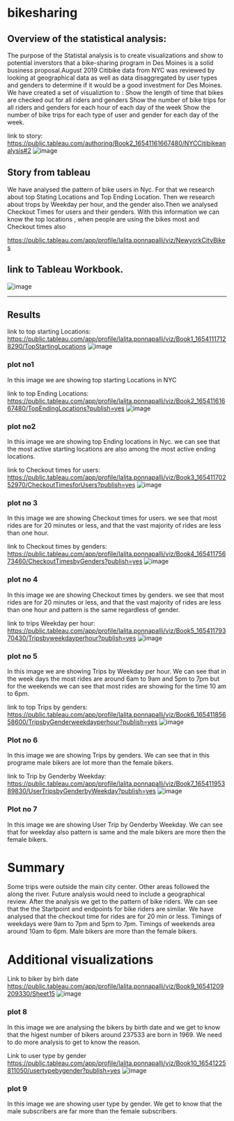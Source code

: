 # bikesharing

## Overview of the statistical analysis:

The purpose of the Statistal analysis is to create visualizations and show to potential inverstors that a bike-sharing program in Des Moines is a solid business proposal.August 2019 Citibike data from NYC was reviewed by looking at geographical data as well as data disaggregated by user types and genders to determine if it would be a good investment for Des Moines. We have created a set of visualiztion to :
Show the length of time that bikes are checked out for all riders and genders
Show the number of bike trips for all riders and genders for each hour of each day of the week
Show the number of bike trips for each type of user and gender for each day of the week.

link to story:
https://public.tableau.com/authoring/Book2_16541161667480/NYCCitibikeanalysis#2
![image](https://user-images.githubusercontent.com/100485119/172712354-5e9a4008-b34c-46d2-ae2c-6e523a27ba00.png)

## Story from tableau
We have analysed the pattern of bike users in Nyc. For that we research about top Stating Locations and Top Ending Location. Then we research about trops by Weekday per hour, and the gender also.Then we analysed Checkout Times for users and their genders. With this information we can know the top locations , when people are using the bikes most and Checkout times also

https://public.tableau.com/app/profile/lalita.ponnapalli/viz/NewyorkCityBikes
## link to Tableau Workbook.
![image](https://user-images.githubusercontent.com/100485119/172712532-e2869f76-e47e-4e0b-b3d7-fad5ded0e937.png)
****

## Results
link to top starting Locations:
https://public.tableau.com/app/profile/lalita.ponnapalli/viz/Book1_16541117128290/TopStartingLocations
![image](https://user-images.githubusercontent.com/100485119/172712708-ad0eb4cd-fcbe-4db0-87c3-1c1bc55b1801.png)

### plot no1 
In this image we are showing top starting Locations in NYC

link to top Ending Locations:
https://public.tableau.com/app/profile/lalita.ponnapalli/viz/Book2_16541161667480/TopEndingLocations?publish=yes
![image](https://user-images.githubusercontent.com/100485119/172712960-0ecb2d51-33e7-4067-bd18-d22cfa2bdaa7.png)

### plot no2  
In this image we are showing top Ending locations in Nyc. we can see that the most active starting locations are also among the most active ending locations.

link to Checkout times for users:
https://public.tableau.com/app/profile/lalita.ponnapalli/viz/Book3_16541170252970/CheckoutTimesforUsers?publish=yes
![image](https://user-images.githubusercontent.com/100485119/172713173-0379d253-8c7e-469f-b10a-79f772ca0082.png)

### plot no 3 
In this image we are showing Checkout times for users. we see that most rides are for 20 minutes or less, and that the vast majority of rides are less than one hour.

link to Checkout times by genders:
https://public.tableau.com/app/profile/lalita.ponnapalli/viz/Book4_16541175673460/CheckoutTimesbyGenders?publish=yes
![image](https://user-images.githubusercontent.com/100485119/172713302-a36a81d5-a55b-4894-9c62-5e4687058f5c.png)

### plot no 4
In this image we are showing Checkout times by genders. we see that most rides are for 20 minutes or less, and that the vast majority of rides are less than one hour and pattern is the same regardless of gender.

link to trips Weekday per hour:
https://public.tableau.com/app/profile/lalita.ponnapalli/viz/Book5_16541179370430/Tripsbyweekdayperhour?publish=yes
![image](https://user-images.githubusercontent.com/100485119/172713389-5d9f046f-4414-4f91-8b39-92f4f9acab24.png)

### plot no 5
In this image we are showing Trips by Weekday per hour. We can see that in the week days the most rides are around 6am to 9am and 5pm to 7pm but for the weekends we can see that most rides are showing for the time 10 am to 6pm.

link to top  Trips by genders:
https://public.tableau.com/app/profile/lalita.ponnapalli/viz/Book6_16541185658600/TripsbyGenderweekdayperhour?publish=yes
![image](https://user-images.githubusercontent.com/100485119/172713488-ed561438-c85f-4562-b810-e0cc39d0007b.png)

### Plot no 6 
In this image we are showing Trips by genders. We can see that in this programe male bikers are lot more than the female bikers.

link to Trip by Genderby Weekday:
https://public.tableau.com/app/profile/lalita.ponnapalli/viz/Book7_16541195389830/UserTripsbyGenderbyWeekday?publish=yes
![image](https://user-images.githubusercontent.com/100485119/172713583-b3bee2f9-3a62-4c31-bb47-c9801e7e1f5d.png)

### Plot no 7
In this image we are showing User Trip by Genderby Weekday. We can see that for weekday also pattern is same and the male bikers are more then the female bikers.

# Summary
Some trips were outside the main city center. Other areas followed the along the river. Future analysis would need to include a geographical review.
After the analysis we get to the pattern of bike riders. 
We can see that the the Startpoint and endpoints for bike riders are similar.
We have analysed that the checkout time for rides are for 20 min or less.
Timings of weekdays were 9am to 7pm and 5pm to 7pm.
Timings of weekends area around 10am to 6pm.
Male bikers are more than the female bikers.
# Additional visualizations
Link to biker by birh date
https://public.tableau.com/app/profile/lalita.ponnapalli/viz/Book9_16541209209330/Sheet15
![image](https://user-images.githubusercontent.com/100485119/172713700-b43468c4-3d58-43b5-b2d4-a08905f1f2e4.png)

### plot 8
In this image we are analysing the bikers by birth date and we get to know that the higest number of bikers around  237533  are born in 1969. We need to do more analysis to get to know the reason.
 
Link to user type by gender
 https://public.tableau.com/app/profile/lalita.ponnapalli/viz/Book10_16541225811050/usertypebygender?publish=yes
 ![image](https://user-images.githubusercontent.com/100485119/172711849-e76654a2-dba3-4d80-8014-c16baa26c158.png)

  ### plot 9 
  In this image we are showing user type by gender. We get to know that the male subscribers are far more than the female subscribers. 

